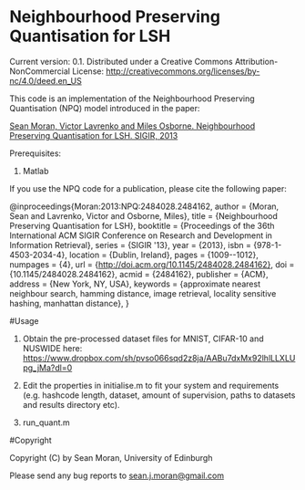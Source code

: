 # Neighbourhood Preserving Quantisation for LSH

Current version: 0.1. Distributed under a Creative Commons Attribution-NonCommercial License: http://creativecommons.org/licenses/by-nc/4.0/deed.en_US

This code is an implementation of the Neighbourhood Preserving Quantisation (NPQ) model introduced in the paper:

[Sean Moran, Victor Lavrenko and Miles Osborne. Neighbourhood Preserving Quantisation for LSH. SIGIR, 2013](http://dl.acm.org/citation.cfm?id=2484162)

Prerequisites:

1. Matlab

If you use the NPQ code for a publication, please cite the following paper:

@inproceedings{Moran:2013:NPQ:2484028.2484162,
 author = {Moran, Sean and Lavrenko, Victor and Osborne, Miles},
 title = {Neighbourhood Preserving Quantisation for LSH},
 booktitle = {Proceedings of the 36th International ACM SIGIR Conference on Research and Development in Information Retrieval},
 series = {SIGIR '13},
 year = {2013},
 isbn = {978-1-4503-2034-4},
 location = {Dublin, Ireland},
 pages = {1009--1012},
 numpages = {4},
 url = {http://doi.acm.org/10.1145/2484028.2484162},
 doi = {10.1145/2484028.2484162},
 acmid = {2484162},
 publisher = {ACM},
 address = {New York, NY, USA},
 keywords = {approximate nearest neighbour search, hamming distance, image retrieval, locality sensitive hashing, manhattan distance},
} 


#Usage

1. Obtain the pre-processed dataset files for MNIST, CIFAR-10 and NUSWIDE here: 
https://www.dropbox.com/sh/pvso066sqd2z8ja/AABu7dxMx92lhlLLXLUpg_jMa?dl=0

2. Edit the properties in initialise.m to fit your system and requirements (e.g. hashcode length, dataset, amount of supervision, paths to datasets and results directory etc).

3. run_quant.m

#Copyright

Copyright (C) by Sean Moran, University of Edinburgh

Please send any bug reports to sean.j.moran@gmail.com
